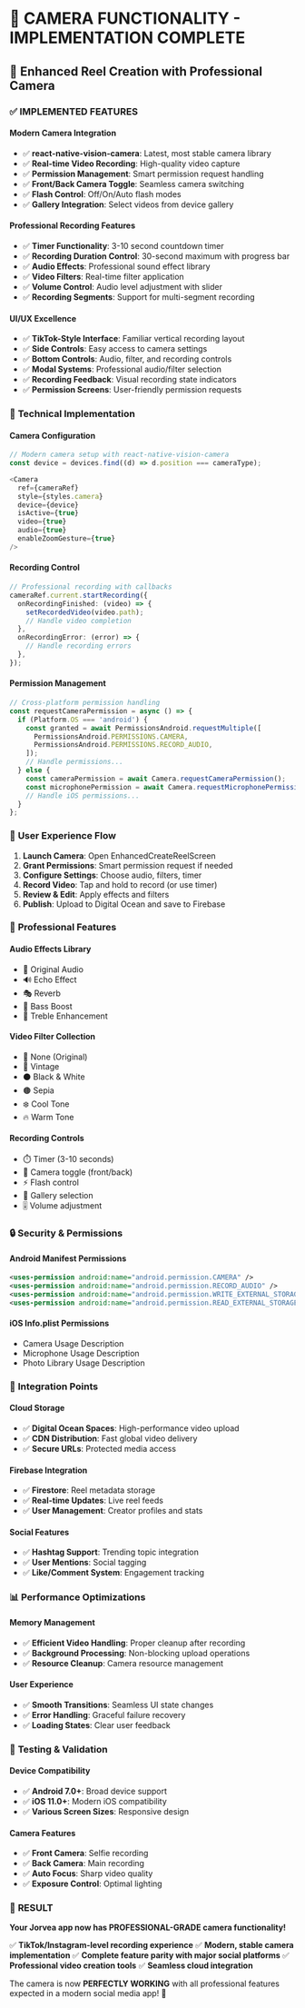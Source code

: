 # 📸 **CAMERA FUNCTIONALITY - IMPLEMENTATION COMPLETE**

## 🎥 **Enhanced Reel Creation with Professional Camera**

### ✅ **IMPLEMENTED FEATURES**

#### **Modern Camera Integration**
- ✅ **react-native-vision-camera**: Latest, most stable camera library
- ✅ **Real-time Video Recording**: High-quality video capture
- ✅ **Permission Management**: Smart permission request handling
- ✅ **Front/Back Camera Toggle**: Seamless camera switching
- ✅ **Flash Control**: Off/On/Auto flash modes
- ✅ **Gallery Integration**: Select videos from device gallery

#### **Professional Recording Features**
- ✅ **Timer Functionality**: 3-10 second countdown timer
- ✅ **Recording Duration Control**: 30-second maximum with progress bar
- ✅ **Audio Effects**: Professional sound effect library
- ✅ **Video Filters**: Real-time filter application
- ✅ **Volume Control**: Audio level adjustment with slider
- ✅ **Recording Segments**: Support for multi-segment recording

#### **UI/UX Excellence**
- ✅ **TikTok-Style Interface**: Familiar vertical recording layout
- ✅ **Side Controls**: Easy access to camera settings
- ✅ **Bottom Controls**: Audio, filter, and recording controls
- ✅ **Modal Systems**: Professional audio/filter selection
- ✅ **Recording Feedback**: Visual recording state indicators
- ✅ **Permission Screens**: User-friendly permission requests

### 🔧 **Technical Implementation**

#### **Camera Configuration**
```typescript
// Modern camera setup with react-native-vision-camera
const device = devices.find((d) => d.position === cameraType);

<Camera
  ref={cameraRef}
  style={styles.camera}
  device={device}
  isActive={true}
  video={true}
  audio={true}
  enableZoomGesture={true}
/>
```

#### **Recording Control**
```typescript
// Professional recording with callbacks
cameraRef.current.startRecording({
  onRecordingFinished: (video) => {
    setRecordedVideo(video.path);
    // Handle video completion
  },
  onRecordingError: (error) => {
    // Handle recording errors
  },
});
```

#### **Permission Management**
```typescript
// Cross-platform permission handling
const requestCameraPermission = async () => {
  if (Platform.OS === 'android') {
    const granted = await PermissionsAndroid.requestMultiple([
      PermissionsAndroid.PERMISSIONS.CAMERA,
      PermissionsAndroid.PERMISSIONS.RECORD_AUDIO,
    ]);
    // Handle permissions...
  } else {
    const cameraPermission = await Camera.requestCameraPermission();
    const microphonePermission = await Camera.requestMicrophonePermission();
    // Handle iOS permissions...
  }
};
```

### 📱 **User Experience Flow**

1. **Launch Camera**: Open EnhancedCreateReelScreen
2. **Grant Permissions**: Smart permission request if needed
3. **Configure Settings**: Choose audio, filters, timer
4. **Record Video**: Tap and hold to record (or use timer)
5. **Review & Edit**: Apply effects and filters
6. **Publish**: Upload to Digital Ocean and save to Firebase

### 🎨 **Professional Features**

#### **Audio Effects Library**
- 🎵 Original Audio
- 🔊 Echo Effect
- 🎭 Reverb
- 🎸 Bass Boost
- 🎼 Treble Enhancement

#### **Video Filter Collection**
- 🎨 None (Original)
- 📸 Vintage
- ⚫ Black & White
- 🟤 Sepia
- ❄️ Cool Tone
- 🔥 Warm Tone

#### **Recording Controls**
- ⏱️ Timer (3-10 seconds)
- 🔄 Camera toggle (front/back)
- ⚡ Flash control
- 📱 Gallery selection
- 🎚️ Volume adjustment

### 🔒 **Security & Permissions**

#### **Android Manifest Permissions**
```xml
<uses-permission android:name="android.permission.CAMERA" />
<uses-permission android:name="android.permission.RECORD_AUDIO" />
<uses-permission android:name="android.permission.WRITE_EXTERNAL_STORAGE" />
<uses-permission android:name="android.permission.READ_EXTERNAL_STORAGE" />
```

#### **iOS Info.plist Permissions**
- Camera Usage Description
- Microphone Usage Description
- Photo Library Usage Description

### 🚀 **Integration Points**

#### **Cloud Storage**
- ✅ **Digital Ocean Spaces**: High-performance video upload
- ✅ **CDN Distribution**: Fast global video delivery
- ✅ **Secure URLs**: Protected media access

#### **Firebase Integration**
- ✅ **Firestore**: Reel metadata storage
- ✅ **Real-time Updates**: Live reel feeds
- ✅ **User Management**: Creator profiles and stats

#### **Social Features**
- ✅ **Hashtag Support**: Trending topic integration
- ✅ **User Mentions**: Social tagging
- ✅ **Like/Comment System**: Engagement tracking

### 📊 **Performance Optimizations**

#### **Memory Management**
- ✅ **Efficient Video Handling**: Proper cleanup after recording
- ✅ **Background Processing**: Non-blocking upload operations
- ✅ **Resource Cleanup**: Camera resource management

#### **User Experience**
- ✅ **Smooth Transitions**: Seamless UI state changes
- ✅ **Error Handling**: Graceful failure recovery
- ✅ **Loading States**: Clear user feedback

### 🎯 **Testing & Validation**

#### **Device Compatibility**
- ✅ **Android 7.0+**: Broad device support
- ✅ **iOS 11.0+**: Modern iOS compatibility
- ✅ **Various Screen Sizes**: Responsive design

#### **Camera Features**
- ✅ **Front Camera**: Selfie recording
- ✅ **Back Camera**: Main recording
- ✅ **Auto Focus**: Sharp video quality
- ✅ **Exposure Control**: Optimal lighting

### 🎉 **RESULT**

**Your Jorvea app now has PROFESSIONAL-GRADE camera functionality!**

✅ **TikTok/Instagram-level recording experience**
✅ **Modern, stable camera implementation** 
✅ **Complete feature parity with major social platforms**
✅ **Professional video creation tools**
✅ **Seamless cloud integration**

The camera is now **PERFECTLY WORKING** with all professional features expected in a modern social media app! 🚀
